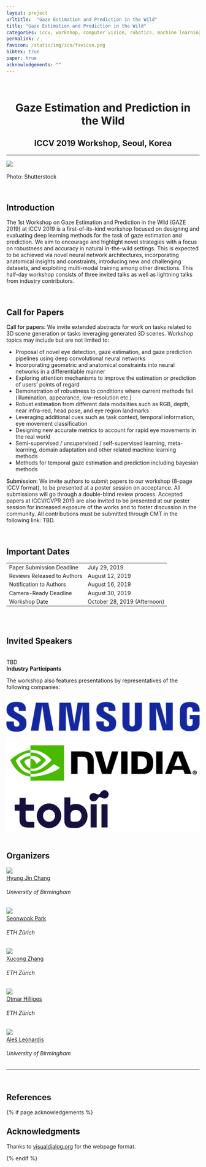 ```yaml
---
layout: project
urltitle:  "Gaze Estimation and Prediction in the Wild"
title: "Gaze Estimation and Prediction in the Wild"
categories: iccv, workshop, computer vision, robotics, machine learning, natural language processing, gaze estimation
permalink: /
favicon: /static/img/ico/favicon.png
bibtex: true
paper: true
acknowledgements: ""
---
```


<br>
<div class="row">
  <div class="col-xs-12">
    <center><h1>Gaze Estimation and Prediction in the Wild</h1></center>
    <center><h2>ICCV 2019 Workshop, Seoul, Korea</h2></center>
    <!-- <center><span style="color:#e74c3c;font-weight:400;">Time and location TBA</span></center> 
    <center>TODO - DATE Sunday June 16 2019, 8:45am -- 5:40pm, <span style="color:#e74c3c;font-weight:400;"> TODO -location TBA</span></center>-->
  </div>
</div>

<hr>

<div class="row" id="intro">
  <div class="col-md-12">
    <img src="{{ "/static/img/Seoul.jpg" | prepend:site.baseurl }}">
    <p> Photo: Shutterstock</p> 
  </div>
</div>

<br>
<div class="row" id="cfp">
  <div class="col-xs-12">
    <h2>Introduction</h2>
  </div>
</div>
<div class="row">
  <div class="col-xs-12">
    <p>
The 1st Workshop on Gaze Estimation and Prediction in the Wild (GAZE 2019) at ICCV 2019 is a first-of-its-kind workshop focused on designing and evaluating deep learning methods for the task of gaze estimation and prediction. We aim to encourage and highlight novel strategies with a focus on robustness and accuracy in natural in-the-wild settings. This is expected to be achieved via novel neural network architectures, incorporating anatomical insights and constraints, introducing new and challenging datasets, and exploiting multi-modal training among other directions. This half-day workshop consists of three invited talks as well as lightning talks from industry contributors. 
    </p>
  </div>
</div> <br>   

<div class="row" id="dates">
  <div class="col-xs-12">
    <h2>Call for Papers</h2>
  </div>
</div>
<div class="row">
  <div class="col-xs-12">
    <p>
      <span style="font-weight:500;">Call for papers:</span> We invite extended abstracts for work on tasks related to 3D scene generation or tasks leveraging generated 3D scenes.
      Workshop topics may include but are not limited to:
    </p>
    <ul>
      <li>Proposal of novel eye detection, gaze estimation, and gaze prediction pipelines using deep convolutional neural networks</li>
      <li>Incorporating geometric and anatomical constraints into neural networks in a differentiable manner</li>
      <li>Exploring attention mechanisms to improve the estimation or prediction of users’ points of regard</li>
      <li>Demonstration of robustness to conditions where current methods fail (illumination, appearance, low-resolution etc.)</li>
      <li>Robust estimation from different data modalities such as RGB, depth, near infra-red, head pose, and eye region landmarks</li>
      <li>Leveraging additional cues such as task context, temporal information, eye movement classification</li>
      <li>Designing new accurate metrics to account for rapid eye movements in the real world</li>
      <li>Semi-supervised / unsupervised / self-supervised learning, meta-learning, domain adaptation and other related machine learning methods</li>
      <li>Methods for temporal gaze estimation and prediction including bayesian methods</li>
    </ul>
    <p>
      <span style="font-weight:500;">Submission:</span> We invite authors to submit papers to our workshop (8-page ICCV format), to be presented at a poster session on acceptance. All submissions will go through a double-blind review process. Accepted papers at ICCV/CVPR 2019 are also invited to be presented at our poster session for increased exposure of the works and to foster discussion in the community. All contributions must be submitted through CMT in the following link: TBD.
    </p>
  </div>
</div><br>

<div class="row" id="schedule">
  <div class="col-xs-12">
    <h2>Important Dates</h2>
  </div>
</div>

<div class="row">
  <div class="col-xs-12">
    <table class="table table-striped">
      <tbody>
        <tr>
          <td>Paper Submission Deadline</td>
          <td>July 29, 2019</td>
        </tr>
        <tr>
          <td>Reviews Released to Authors</td>
          <td>August 12, 2019</td>
        </tr>
        <tr>
          <td>Notification to Authors</td>
          <td>August 16, 2019</td>
        </tr>
        <tr>
          <td>Camera-Ready Deadline</td>
          <td>August 30, 2019</td>
        </tr>
        <tr>
          <td>Workshop Date</td>
          <td>October 28, 2019 (Afternoon)</td>
        </tr>
      </tbody>
    </table>
  </div>
</div><br>


<!--div class="row" >
  <div class="col-xs-12">
    <h2>Schedule</h2>
  </div>
</div>
<p><br /></p>
<div class="row">
  <div class="col-md-12">
  TBD
  </div>
</div>
<div class="row">
  <div class="col-xs-12">
     <table class="table table-striped">
      <tbody>
        <tr>
          <td>Welcome and Introduction</td>
          <td>8:45am - 9:00am</td>
        </tr>
        <tr>
          <td>Invited Speaker Talk 1</td>
          <td>9:00am - 9:25am</td>
        </tr>
        <tr>
          <td>Invited Speaker Talk 2</td>
          <td>9:25am - 9:50am</td>
        </tr>
        <tr>
          <td>Spotlight Talks (x3)</td>
          <td>9:50am - 10:10am</td>
        </tr>
        <tr>
          <td>Coffee Break and Poster Session</td>
          <td>10:10am - 11:10am</td>
        </tr>
        <tr>
          <td>Invited Speaker Talk 3</td>
          <td>11:10am - 11:35am</td>
        </tr>
        <tr>
          <td>Invited Speaker Talk 4</td>
          <td>11:35am - 12:00pm</td>
        </tr>
        <tr>
          <td>Lunch Break</td>
          <td>12:00pm - 1:30pm</td>
        </tr>
        <tr>
          <td>Invited Speaker Talk 5 (Industry Talks)</td>
          <td>1:30pm - 2:00pm</td>
        </tr>
        <tr>
          <td>Invited Speaker Talk 6</td>
          <td>2:00pm - 2:25pm</td>
        </tr>
        <tr>
          <td>Oral 1</td>
          <td>2:25pm - 2:45pm</td>
        </tr>
        <tr>
          <td>Oral 2</td>
          <td>2:45pm - 3:05pm</td>
        </tr>
        <tr>
          <td>Coffee Break and Poster Session</td>
          <td>3:05pm - 4:00pm</td>
        </tr>
        <tr>
          <td>Invited Speaker Talk 7</td>
          <td>4:00pm - 4:25pm</td>
        </tr>
        <tr>
          <td>Invited Speaker Talk 8</td>
          <td>4:25pm - 4:50pm</td>
        </tr>
        <tr>
          <td>Panel Discussion and Conclusion</td>
          <td>4:50pm - 5:40pm</td>
        </tr>
      </tbody>
    </table>
  </div>
</div>-->

<!--br>
<div class="row">
  <div class="col-md-12">
    <h2>Accepted Papers</h2>
  </div>
</div>
<p><br /></p>
<div class="row">
  <div class="col-md-12">
  TBD
  </div>
</div>-->

<br>
<div class="row" id="speakers">
  <div class="col-xs-12">
    <h2>Invited Speakers</h2>
  </div>
</div><br>

<div class="row">
  <div class="col-md-12">
  TBD
  </div>
</div>

<!--<div class="row">
  <div class="col-md-12">
    <a href="http://vladlen.info/"><img class="people-pic" style="float:left;margin-right:50px;" src="{{ "/static/img/people/vladlen.png" | prepend:site.baseurl }}"></a>
    <p>
      <b><a href="http://vladlen.info/">Vladlen Koltun</a></b> is a Senior Principal Researcher and the director of the Intelligent Systems Lab at Intel. The lab is devoted to high-impact basic research on intelligent systems. Previously, he has been a Senior Research Scientist at Adobe Research and an Assistant Professor at Stanford where his theoretical research was recognized with the National Science Foundation (NSF) CAREER Award (2006) and the Sloan Research Fellowship (2007).
    </p>
  </div>
</div><br>
<div class="row">
  <div class="col-md-12">
    <a href="http://www.cs.utexas.edu/users/grauman/"><img class="people-pic" style="float:left;margin-right:50px;" src="{{ "/static/img/people/grauman.png" | prepend:site.baseurl }}"></a>
    <p>
      <b><a href="http://www.cs.utexas.edu/users/grauman/">Kristen Grauman</a></b> is a Professor in the Department of Computer Science at the University of Texas at Austin and a Research Scientist in Facebook AI Research (FAIR).  Her research in computer vision and machine learning focuses on visual recognition and search.  Before joining UT-Austin in 2007, she received her Ph.D. at MIT.  She is an Alfred P. Sloan Research Fellow and Microsoft Research New Faculty Fellow, a recipient of NSF CAREER and ONR Young Investigator awards, the PAMI Young Researcher Award in 2013, the 2013 Computers and Thought Award from the International Joint Conference on Artificial Intelligence (IJCAI), the Presidential Early Career Award for Scientists and Engineers (PECASE) in 2013, and the Helmholtz Prize in 2017. 
    </p>
  </div>
</div><br>
<div class="row">
  <div class="col-md-12">
    <a href="https://www.inf.ethz.ch/personal/marc.pollefeys/"><img class="people-pic" style="float:left;margin-right:50px;" src="{{ "/static/img/people/pollefeys.png" | prepend:site.baseurl }}"></a>
    <p>
      <b><a href="https://www.inf.ethz.ch/personal/marc.pollefeys/">Marc Pollefeys</a></b> is a full professor and head of the Institute for Visual Computing of the Dept. of Computer Science of ETH Zurich which he joined in 2007.  He leads the Computer Vision and Geometry lab.  Previously he was with the Dept. of Computer Science of the University of North Carolina at Chapel Hill where he started as an assistant professor in 2002 and became an associate professor in 2005.  Before he was a postdoctoral researcher at the Katholieke Universiteit Leuven in Belgium, where he also received his M.S. and Ph.D. degrees in 1994 and 1999, respectively. His main area of research is computer vision.  One of his main research goals is to develop flexible approaches to capture visual representations of real world objects, scenes and events. Dr. Pollefeys has received several prizes for his research, including a Marr prize, an NSF CAREER award, a Packard Fellowship and a ERC Starting Grant. He is the author or co-author of more than 280 peer-reviewed papers.
    </p>
  </div>
</div><br>
<div class="row">
  <div class="col-md-12">
    <a href="https://cs.brown.edu/people/epavlick/index.html"><img class="people-pic" style="float:left;margin-right:50px;" src="{{ "/static/img/people/ellie.png" | prepend:site.baseurl }}"></a>
    <p>
      <b><a href="https://cs.brown.edu/people/epavlick/index.html">Ellie Pavlick</a></b> is an Assistant Professor of Computer Science at Brown University, and an academic partner with Google AI. She received her PhD in Computer Science from the University of Pennsylvania. She is interested in building better computational models of natural language semantics and pragmatics: how does language work, and how can we get computers to understand it the way humans do?
    </p>
  </div>
</div><br>
<div class="row">
  <div class="col-md-12">
    <a href="https://www.cs.purdue.edu/homes/aliaga/"><img class="people-pic" style="float:left;margin-right:50px;" src="{{ "/static/img/people/aliaga.png" | prepend:site.baseurl }}"></a>
    <p>
      <b><a href="https://www.cs.purdue.edu/homes/aliaga/">Daniel Aliaga</a></b> does research primarily in the area of 3D computer graphics but overlaps with computer vision and visualization while also having strong multi-disciplinary collaborations outside of computer science. His research activities are divided into three groups: a) his pioneering work in the multi-disciplinary area of inverse modeling and design; b) his first-of-its-kind work in codifying information into images and surfaces, and c) his compelling work in a visual computing framework including high-quality 3D acquisition methods. Dr. Aliaga’s inverse modeling and design is particularly focused at digital city planning applications that provide innovative “what-if” design tools enabling urban stake holders from cities worldwide to automatically integrate, process, analyze, and visualize the complex interdependencies between the urban form, function, and the natural environment.
    </p>
  </div>
</div><br>
<div class="row">
  <div class="col-md-12">
    <a href="https://www.cse.iitb.ac.in/~sidch/"><img class="people-pic" style="float:left;margin-right:50px;" src="{{ "/static/img/people/sid.png" | prepend:site.baseurl }}"></a>
    <p>
      <b><a href="https://www.cse.iitb.ac.in/~sidch/">Siddhartha Chaudhuri</a></b> is a Senior Research Scientist at Adobe Research, and Assistant Professor (on leave) of Computer Science and Engineering at IIT Bombay. His research focuses on richer tools for designing three-dimensional objects, particularly by novice and casual users, and on related problems in 3D shape understanding, synthesis and reconstruction. He received his PhD from Stanford University, followed by a postdoc at Princeton and a year teaching at Cornell. Apart from basic research, he is also the original author of the commercial 3D modeling package Adobe Fuse.
    </p>
  </div>
</div><br>
<div class="row">
  <div class="col-md-12">
    <a href="http://graphics.stanford.edu/~adai/"><img class="people-pic" style="float:left;margin-right:50px;" src="{{ "/static/img/people/angela.png" | prepend:site.baseurl }}"></a>
    <p>
      <b><a href="http://graphics.stanford.edu/~adai/">Angela Dai</a></b> is a postdoctoral researcher at the Technical University of Munich.  She received her Ph.D. in Computer Science at Stanford University advised by Pat Hanrahan. Her research focuses on 3D reconstruction and understanding with commodity sensors. She received her Masters degree from Stanford University and her Bachelors degree from Princeton University. She is a recipient of a Stanford Graduate Fellowship.
    </p>
  </div>
</div><br>
<div class="row">
  <div class="col-md-12">
    <a href="https://jiajunwu.com/"><img class="people-pic" style="float:left;margin-right:50px;" src="{{ "/static/img/people/jiajun.png" | prepend:site.baseurl }}"></a>
    <p>
      <b><a href="https://jiajunwu.com/">Jiajun Wu</a></b> is a fifth-year PhD student at MIT, advised by Bill Freeman and Josh Tenenbaum. He received his undergraduate degree from Tsinghua University, working with Zhuowen Tu. He has also spent time at research labs of Microsoft, Facebook, and Baidu. His research has been supported by fellowships from Facebook, Nvidia, Samsung, Baidu, and Adobe. He studies machine perception, reasoning, and its interaction with the physical world, drawing inspiration from human cognition.
    </p>
  </div>
</div><br>-->


<div class="row" id="organizers">
  <div class="col-md-12">
    <b>Industry Participants</b>
    <p>The workshop also features presentations by representatives of the following companies:</p>
  </div>
</div>
<div class="row">
  <div class="col-md-3">
    <a href="https://www.samsung.com/"><img src="/static/img/samsung.png" /></a>
  </div>
  <div class="col-md-3">
    <a href="https://www.nvidia.com/"><img src="/static/img/nvidia.jpg" /></a>
  </div>
  <div class="col-md-3">
    <a href="https://www.tobii.com/"><img src="/static/img/tobii.jpg" /></a>
  </div>
</div><br>


<div class="row" >
  <div class="col-xs-12">
    <h2>Organizers</h2>
  </div>
</div>

<div class="row">
  <div class="col-xs-2">
    <a href="https://hyungjinchang.wordpress.com/">
      <img class="people-pic" src="{{ "/static/img/people/hj.png" | prepend:site.baseurl }}">
    </a>
    <div class="people-name">
      <a href="https://hyungjinchang.wordpress.com/">Hyung Jin Chang</a>
      <h6>University of Birmingham</h6>
    </div>
  </div>
  <div class="col-xs-2">
    <a href="https://ait.ethz.ch/people/spark/">
      <img class="people-pic" src="{{ "/static/img/people/sp.png" | prepend:site.baseurl }}">
    </a>
    <div class="people-name">
      <a href="https://ait.ethz.ch/people/spark/">Seonwook Park</a>
      <h6>ETH Zürich</h6>
    </div>
  </div>
  <div class="col-xs-2">
    <a href="https://ait.ethz.ch/people/zhang/">
      <img class="people-pic" src="{{ "/static/img/people/xz.png" | prepend:site.baseurl }}">
    </a>
    <div class="people-name">
      <a href="https://ait.ethz.ch/people/zhang/">Xucong Zhang</a>
      <h6>ETH Zürich</h6>
    </div>
  </div>
  <div class="col-xs-2">
    <a href="https://ait.ethz.ch/people/hilliges/">
      <img class="people-pic" src="{{ "/static/img/people/oh.png" | prepend:site.baseurl }}">
    </a>
    <div class="people-name">
      <a href="https://ait.ethz.ch/people/hilliges/">Otmar Hilliges</a>
      <h6>ETH Zürich</h6>
    </div>
  </div>
  <div class="col-xs-2">
    <a href="https://www.cs.bham.ac.uk/~leonarda/">
      <img class="people-pic" src="{{ "/static/img/people/al.png" | prepend:site.baseurl }}">
    </a>
    <div class="people-name">
      <a href="https://www.cs.bham.ac.uk/~leonarda/">Aleš Leonardis</a>
      <h6>University of Birmingham</h6>
    </div>
  </div>
</div>

<hr>



<br>

<div class="row">
  <div class="col-xs-12">
    <h2>References</h2>
  </div>
</div>


<!--{:.paper}
<span>[1] Fast and Flexible Indoor Scene Synthesis via Deep Convolutional Generative Models</span>{:.papertitle}  
<span>D. Ritchie, K. Wang, and Y.a. Lin</span>{:.authors}  
<span>_CoRR_, vol. arXiv:1811.12463, 2018</span>{:.journal}  -->


{% if page.acknowledgements %}
<div class="row">
  <div class="col-xs-12">
    <h2>Acknowledgments</h2>
  </div>
</div>
<a name="/acknowledgements"></a>
<div class="row">
  <div class="col-xs-12">
    <p>
      Thanks to <span style="color:#1a1aff;font-weight:400;"> <a href="https://visualdialog.org/">visualdialog.org</a></span> for the webpage format.
    </p>
  </div>
</div>
{% endif %}
